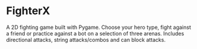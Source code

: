 # FighterX
A 2D fighting game built with Pygame. Choose your hero type, fight against a friend or practice against a bot on a selection of three arenas. Includes directional attacks, string attacks/combos and can block attacks.
